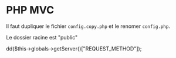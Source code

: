 # PHP MVC

Il faut dupliquer le fichier `config.copy.php` et le renomer `config.php`.

Le dossier racine est "public"

dd($this->globals->getServer()["REQUEST_METHOD"]);